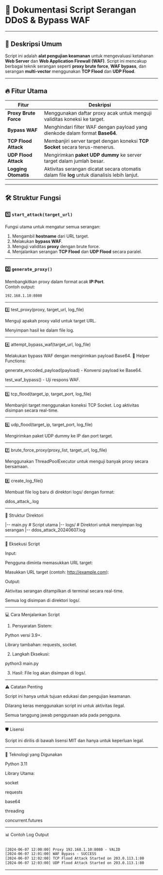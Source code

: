 <!-- Markdown modern style with sections, colors, and highlights -->

# 🚀 **Dokumentasi Script Serangan DDoS & Bypass WAF**

---

## **📌 Deskripsi Umum**
Script ini adalah **alat pengujian keamanan** untuk mengevaluasi ketahanan **Web Server** dan **Web Application Firewall (WAF)**. Script ini mencakup berbagai teknik serangan seperti **proxy brute force**, **WAF bypass**, dan serangan **multi-vector** menggunakan **TCP Flood** dan **UDP Flood**.

---

## 🔥 **Fitur Utama**

| **Fitur**             | **Deskripsi**                                                                               |
|------------------------|--------------------------------------------------------------------------------------------|
| **Proxy Brute Force**  | Menggunakan daftar proxy acak untuk menguji validitas koneksi ke target.                   |
| **Bypass WAF**         | Menghindari filter WAF dengan payload yang dienkode dalam format **Base64**.               |
| **TCP Flood Attack**   | Membanjiri server target dengan koneksi **TCP Socket** secara terus-menerus.               |
| **UDP Flood Attack**   | Mengirimkan **paket UDP dummy** ke server target dalam jumlah besar.                      |
| **Logging Otomatis**   | Aktivitas serangan dicatat secara otomatis dalam file **log** untuk dianalisis lebih lanjut.|

---

## 🛠️ **Struktur Fungsi**

### 1️⃣ **`start_attack(target_url)`**
Fungsi utama untuk mengatur semua serangan:
1. Mengambil **hostname** dari URL target.
2. Melakukan **bypass WAF**.
3. Menguji validitas **proxy** dengan brute force.
4. Menjalankan serangan **TCP Flood** dan **UDP Flood** secara paralel.

---

### 2️⃣ **`generate_proxy()`**
Membangkitkan proxy dalam format acak **IP:Port**.  
Contoh output:  
```plaintext
192.168.1.10:8080
```
---

3️⃣ test_proxy(proxy, target_url, log_file)

Menguji apakah proxy valid untuk target URL.

Menyimpan hasil ke dalam file log.



---

4️⃣ attempt_bypass_waf(target_url, log_file)

Melakukan bypass WAF dengan mengirimkan payload Base64.
🔧 Helper Functions:

generate_encoded_payload(payload) - Konversi payload ke Base64.

test_waf_bypass() - Uji respons WAF.



---

5️⃣ tcp_flood(target_ip, target_port, log_file)

Membanjiri target menggunakan koneksi TCP Socket.
Log aktivitas disimpan secara real-time.


---

6️⃣ udp_flood(target_ip, target_port, log_file)

Mengirimkan paket UDP dummy ke IP dan port target.


---

7️⃣ brute_force_proxy(proxy_list, target_url, log_file)

Menggunakan ThreadPoolExecutor untuk menguji banyak proxy secara bersamaan.


---

8️⃣ create_log_file()

Membuat file log baru di direktori logs/ dengan format:

ddos_attack_<timestamp>.log


---

📂 Struktur Direktori

|-- main.py                   # Script utama
|-- logs/                     # Direktori untuk menyimpan log serangan
    |-- ddos_attack_20240607.log


---

🚨 Eksekusi Script

Input:

Pengguna diminta memasukkan URL target:

Masukkan URL target (contoh: http://example.com):

Output:

Aktivitas serangan ditampilkan di terminal secara real-time.

Semua log disimpan di direktori logs/.



---

💻 Cara Menjalankan Script

1. Persyaratan Sistem:

Python versi 3.9+.

Library tambahan: requests, socket.



2. Langkah Eksekusi:

python3 main.py


3. Hasil:
File log akan disimpan di logs/.




---

⚠️ Catatan Penting

Script ini hanya untuk tujuan edukasi dan pengujian keamanan.

Dilarang keras menggunakan script ini untuk aktivitas ilegal.

Semua tanggung jawab penggunaan ada pada pengguna.



---

🛡️ Lisensi

Script ini dirilis di bawah lisensi MIT dan hanya untuk keperluan legal.


---

🎯 Teknologi yang Digunakan

Python 3.11

Library Utama:

socket

requests

base64

threading

concurrent.futures




---

📊 Contoh Log Output
```cmd

[2024-06-07 12:00:00] Proxy 192.168.1.10:8080 - VALID
[2024-06-07 12:01:00] WAF Bypass - SUCCESS
[2024-06-07 12:02:00] TCP Flood Attack Started on 203.0.113.1:80
[2024-06-07 12:03:00] UDP Flood Attack Started on 203.0.113.1:80

```
---
